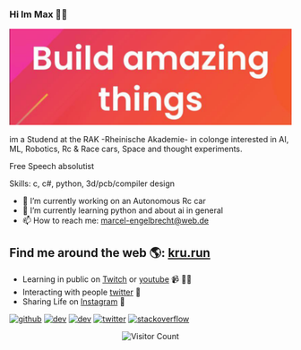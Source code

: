 ### Hi Im Max 🐱‍👤

![](https://raw.githubusercontent.com/MaxKru/MaxKru/main/banner%20github.PNG)

im a Studend at the RAK -Rheinische Akademie- in colonge
interested in AI, ML, Robotics, Rc & Race cars, Space and thought experiments.

Free Speech absolutist

Skills: c, c#, python, 3d/pcb/compiler design

- 🔭 I’m currently working on an Autonomous Rc car 
- 🌱 I’m currently learning python and about ai in general 
- 📫 How to reach me: marcel-engelbrecht@web.de 


## Find me around the web 🌎: <a href="http://kru.run/">kru.run</a>
- Learning in public on <a href="https://www.twitch.tv/ezkru">Twitch</a> or <a href="https://www.youtube.com/channel/UCf5C377TxaPwyBIPnU76f4g">youtube</a> 📹 ✍🏾
- Interacting with people <a href="https://twitter.com/Kru___"> twitter</a> 🏓
- Sharing Life on <a href="https://www.instagram.com/kruwertz">Instagram</a> 💼

[<img src='https://cdn.jsdelivr.net/npm/simple-icons@3.0.1/icons/github.svg' alt='github' height='40'>](https://github.com/MaxKru)  [<img src='https://cdn.jsdelivr.net/npm/simple-icons@3.0.1/icons/dev-dot-to.svg' alt='dev' height='40'>](https://dev.to/https://dev.to/maxkru)  [<img src='https://cdn.jsdelivr.net/npm/simple-icons@3.0.1/icons/hashnode.svg' alt='dev' height='40'>](https://hashnode.com/@MaxKru)  [<img src='https://cdn.jsdelivr.net/npm/simple-icons@3.0.1/icons/twitter.svg' alt='twitter' height='40'>](https://twitter.com/https://twitter.com/Kru___)  [<img src='https://cdn.jsdelivr.net/npm/simple-icons@3.0.1/icons/stackoverflow.svg' alt='stackoverflow' height='40'>](https://stackoverflow.com/users/https://stackoverflow.com/users/17992559/krukrukrukru)


<div align="center">

![Visitor Count](https://profile-counter.glitch.me/MaxKru/count.svg)
<!--
**MaxKru/MaxKru** is a ✨ _special_ ✨ repository because its `README.md` (this file) appears on your GitHub profile.

Here are some ideas to get you started:

- 🔭 I’m currently working on ...
- 🌱 I’m currently learning ...
- 👯 I’m looking to collaborate on ...
- 🤔 I’m looking for help with ...
- 💬 Ask me about ...
- 📫 How to reach me: ...
- 😄 Pronouns: ...
- ⚡ Fun fact: ...
-->


<!-- Footer -->




